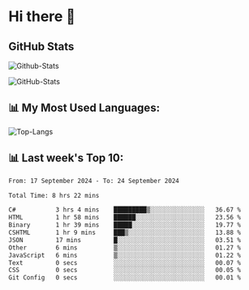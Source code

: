 # Hi there 👋

## GitHub Stats
![Github-Stats](https://github-readme-stats-sigma-five.vercel.app/api?username=ltorson&show_icons=true&theme=radical&count_private=true&show=reviews,discussions_started,discussions_answered,prs_merged,prs_merged_percentage)

![GitHub-Stats](https://github-readme-stats.vercel.app/api/wakatime?username=LeeTorson&theme=synthwave&size_weight=0.5&count_weight=0.5&title_color=36F9F6&langs_count=10&count_private=true)

## 📊 My Most Used Languages:
![Top-Langs](https://github-readme-stats-sigma-five.vercel.app/api/top-langs/?username=LTorson&layout=compact&langs_count=10)


## 📊 Last week's Top 10:
<!--START_SECTION:waka-->

```txt
From: 17 September 2024 - To: 24 September 2024

Total Time: 8 hrs 22 mins

C#           3 hrs 4 mins    █████████▒░░░░░░░░░░░░░░░   36.67 %
HTML         1 hr 58 mins    ██████░░░░░░░░░░░░░░░░░░░   23.56 %
Binary       1 hr 39 mins    █████░░░░░░░░░░░░░░░░░░░░   19.77 %
CSHTML       1 hr 9 mins     ███▒░░░░░░░░░░░░░░░░░░░░░   13.88 %
JSON         17 mins         █░░░░░░░░░░░░░░░░░░░░░░░░   03.51 %
Other        6 mins          ▒░░░░░░░░░░░░░░░░░░░░░░░░   01.27 %
JavaScript   6 mins          ▒░░░░░░░░░░░░░░░░░░░░░░░░   01.22 %
Text         0 secs          ░░░░░░░░░░░░░░░░░░░░░░░░░   00.07 %
CSS          0 secs          ░░░░░░░░░░░░░░░░░░░░░░░░░   00.05 %
Git Config   0 secs          ░░░░░░░░░░░░░░░░░░░░░░░░░   00.01 %
```

<!--END_SECTION:waka-->
